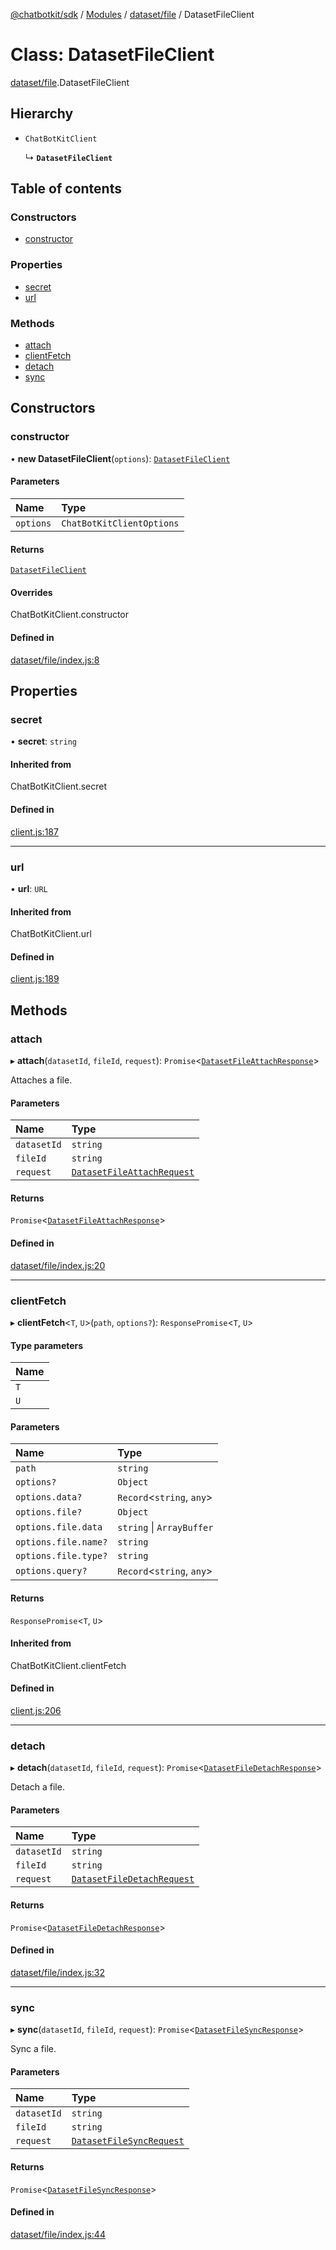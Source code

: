 [@chatbotkit/sdk](../README.md) / [Modules](../modules.md) / [dataset/file](../modules/dataset_file.md) / DatasetFileClient

# Class: DatasetFileClient

[dataset/file](../modules/dataset_file.md).DatasetFileClient

## Hierarchy

- `ChatBotKitClient`

  ↳ **`DatasetFileClient`**

## Table of contents

### Constructors

- [constructor](dataset_file.DatasetFileClient.md#constructor)

### Properties

- [secret](dataset_file.DatasetFileClient.md#secret)
- [url](dataset_file.DatasetFileClient.md#url)

### Methods

- [attach](dataset_file.DatasetFileClient.md#attach)
- [clientFetch](dataset_file.DatasetFileClient.md#clientfetch)
- [detach](dataset_file.DatasetFileClient.md#detach)
- [sync](dataset_file.DatasetFileClient.md#sync)

## Constructors

### constructor

• **new DatasetFileClient**(`options`): [`DatasetFileClient`](dataset_file.DatasetFileClient.md)

#### Parameters

| Name | Type |
| :------ | :------ |
| `options` | `ChatBotKitClientOptions` |

#### Returns

[`DatasetFileClient`](dataset_file.DatasetFileClient.md)

#### Overrides

ChatBotKitClient.constructor

#### Defined in

[dataset/file/index.js:8](https://github.com/chatbotkit/node-sdk/blob/ae269f9/packages/sdk/src/dataset/file/index.js#L8)

## Properties

### secret

• **secret**: `string`

#### Inherited from

ChatBotKitClient.secret

#### Defined in

[client.js:187](https://github.com/chatbotkit/node-sdk/blob/ae269f9/packages/sdk/src/client.js#L187)

___

### url

• **url**: `URL`

#### Inherited from

ChatBotKitClient.url

#### Defined in

[client.js:189](https://github.com/chatbotkit/node-sdk/blob/ae269f9/packages/sdk/src/client.js#L189)

## Methods

### attach

▸ **attach**(`datasetId`, `fileId`, `request`): `Promise`\<[`DatasetFileAttachResponse`](../modules/dataset_file_v1.md#datasetfileattachresponse)\>

Attaches a file.

#### Parameters

| Name | Type |
| :------ | :------ |
| `datasetId` | `string` |
| `fileId` | `string` |
| `request` | [`DatasetFileAttachRequest`](../modules/dataset_file_v1.md#datasetfileattachrequest) |

#### Returns

`Promise`\<[`DatasetFileAttachResponse`](../modules/dataset_file_v1.md#datasetfileattachresponse)\>

#### Defined in

[dataset/file/index.js:20](https://github.com/chatbotkit/node-sdk/blob/ae269f9/packages/sdk/src/dataset/file/index.js#L20)

___

### clientFetch

▸ **clientFetch**\<`T`, `U`\>(`path`, `options?`): `ResponsePromise`\<`T`, `U`\>

#### Type parameters

| Name |
| :------ |
| `T` |
| `U` |

#### Parameters

| Name | Type |
| :------ | :------ |
| `path` | `string` |
| `options?` | `Object` |
| `options.data?` | `Record`\<`string`, `any`\> |
| `options.file?` | `Object` |
| `options.file.data` | `string` \| `ArrayBuffer` |
| `options.file.name?` | `string` |
| `options.file.type?` | `string` |
| `options.query?` | `Record`\<`string`, `any`\> |

#### Returns

`ResponsePromise`\<`T`, `U`\>

#### Inherited from

ChatBotKitClient.clientFetch

#### Defined in

[client.js:206](https://github.com/chatbotkit/node-sdk/blob/ae269f9/packages/sdk/src/client.js#L206)

___

### detach

▸ **detach**(`datasetId`, `fileId`, `request`): `Promise`\<[`DatasetFileDetachResponse`](../modules/dataset_file_v1.md#datasetfiledetachresponse)\>

Detach a file.

#### Parameters

| Name | Type |
| :------ | :------ |
| `datasetId` | `string` |
| `fileId` | `string` |
| `request` | [`DatasetFileDetachRequest`](../modules/dataset_file_v1.md#datasetfiledetachrequest) |

#### Returns

`Promise`\<[`DatasetFileDetachResponse`](../modules/dataset_file_v1.md#datasetfiledetachresponse)\>

#### Defined in

[dataset/file/index.js:32](https://github.com/chatbotkit/node-sdk/blob/ae269f9/packages/sdk/src/dataset/file/index.js#L32)

___

### sync

▸ **sync**(`datasetId`, `fileId`, `request`): `Promise`\<[`DatasetFileSyncResponse`](../modules/dataset_file_v1.md#datasetfilesyncresponse)\>

Sync a file.

#### Parameters

| Name | Type |
| :------ | :------ |
| `datasetId` | `string` |
| `fileId` | `string` |
| `request` | [`DatasetFileSyncRequest`](../modules/dataset_file_v1.md#datasetfilesyncrequest) |

#### Returns

`Promise`\<[`DatasetFileSyncResponse`](../modules/dataset_file_v1.md#datasetfilesyncresponse)\>

#### Defined in

[dataset/file/index.js:44](https://github.com/chatbotkit/node-sdk/blob/ae269f9/packages/sdk/src/dataset/file/index.js#L44)
